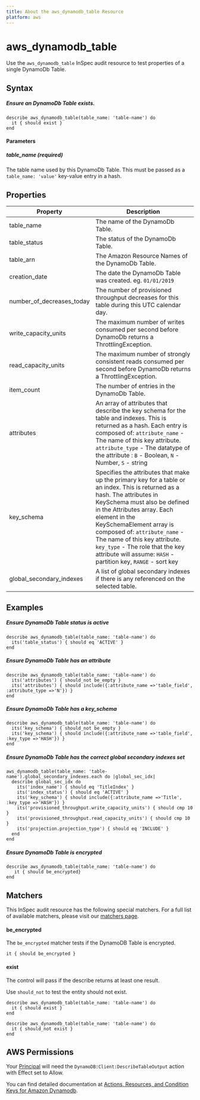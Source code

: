 ```yaml
---
title: About the aws_dynamodb_table Resource
platform: aws
---
```


# aws\_dynamodb\_table

Use the `aws_dynamodb_table` InSpec audit resource to test properties of a single DynamoDb Table.

## Syntax

##### Ensure an DynamoDb Table exists.
    describe aws_dynamodb_table(table_name: 'table-name') do
      it { should exist }
    end
      
#### Parameters
##### table\_name _(required)_

The table name used by this DynamoDb Table. This must be passed as a `table_name: 'value'` key-value entry in a hash.

## Properties

|Property                     | Description|
| ---                         | --- |
|table\_name                  | The name of the DynamoDb Table.  |
|table\_status                | The status of the DynamoDb Table. |
|table\_arn                   | The Amazon Resource Names of the DynamoDb Table. |
|creation\_date               | The date the DynamoDb Table was created. eg. `01/01/2019`|
|number\_of\_decreases\_today | The number of provisioned throughput decreases for this table during this UTC calendar day. |
|write\_capacity\_units       | The maximum number of writes consumed per second before DynamoDb returns a ThrottlingException. |
|read\_capacity\_units        | The maximum number of strongly consistent reads consumed per second before DynamoDb returns a ThrottlingException. |
|item\_count                  | The number of entries in the  DynamoDb Table. |
|attributes                   | An array of attributes that describe the key schema for the table and indexes. This is returned as a hash. Each entry is composed of: `attribute_name` - The name of this key attribute. `attribute_type` - The datatype of the attribute : `B` - Boolean, `N` - Number, `S` - string|
|key\_schema                  | Specifies the attributes that make up the primary key for a table or an index. This is returned as a hash. The attributes in KeySchema must also be defined in the Attributes array. Each element in the KeySchemaElement array is composed of: `attribute_name` - The name of this key attribute. `key_type` - The role that the key attribute will assume: `HASH` - partition key, `RANGE` - sort key|
|global\_secondary\_indexes   | A list of global secondary indexes if there is any referenced on the selected table. |

## Examples

##### Ensure DynamoDb Table status is active
    describe aws_dynamodb_table(table_name: 'table-name') do
      its('table_status') { should eq 'ACTIVE' }
    end

##### Ensure DynamoDb Table has an attribute
    describe aws_dynamodb_table(table_name: 'table-name') do
      its('attributes') { should_not be_empty }
      its('attributes') { should include({:attribute_name =>'table_field', :attribute_type =>'N'}) }
    end

##### Ensure DynamoDb Table has a key\_schema
    describe aws_dynamodb_table(table_name: 'table-name') do
      its('key_schema') { should_not be_empty }
      its('key_schema') { should include({:attribute_name =>'table_field', :key_type =>'HASH'}) }
    end

##### Ensure DynamoDb Table has the correct global secondary indexes set
    aws_dynamodb_table(table_name: 'table-name').global_secondary_indexes.each do |global_sec_idx|
      describe global_sec_idx do
        its('index_name') { should eq 'TitleIndex' }
        its('index_status') { should eq 'ACTIVE' }
        its('key_schema') { should include({:attribute_name =>'Title', :key_type =>'HASH'}) }
        its('provisioned_throughput.write_capacity_units') { should cmp 10 }
        its('provisioned_throughput.read_capacity_units') { should cmp 10 }
        its('projection.projection_type') { should eq 'INCLUDE' }
      end
    end

##### Ensure DynamoDb Table is encrypted
    describe aws_dynamodb_table(table_name: 'table-name') do
       it { should be_encrypted}
    end

## Matchers

This InSpec audit resource has the following special matchers. For a full list of available matchers, please visit our [matchers page](https://www.inspec.io/docs/reference/matchers/).

#### be\_encrypted

The `be_encrypted` matcher tests if the DynamoDB Table is encrypted.

    it { should be_encrypted }

#### exist

The control will pass if the describe returns at least one result.

Use `should_not` to test the entity should not exist.

    describe aws_dynamodb_table(table_name: 'table-name') do
      it { should exist }
    end

    describe aws_dynamodb_table(table_name: 'table-name') do
      it { should_not exist }
    end
    
## AWS Permissions
Your [Principal](https://docs.aws.amazon.com/IAM/latest/UserGuide/intro-structure.html#intro-structure-principal) will need the `DynamoDB:Client:DescribeTableOutput` action with Effect set to Allow.

You can find detailed documentation at [Actions, Resources, and Condition Keys for Amazon Dynamodb](https://docs.aws.amazon.com/IAM/latest/UserGuide/list_amazondynamodb.html).
